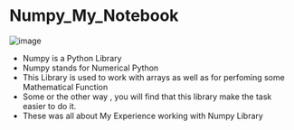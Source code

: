 # Numpy_My_Notebook
![image](https://user-images.githubusercontent.com/75212387/176998547-6cec1540-48cd-4343-ad44-29a7624bf55b.png)

- Numpy is a Python Library
- Numpy stands for Numerical Python
- This Library is used to work with arrays as well as  for perfoming some Mathematical Function
- Some or the other way , you will find that this library make the task easier to do it.
- These was all about My Experience working with Numpy Library
